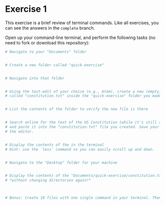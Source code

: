 # Exercise 1
This exercise is a brief review of terminal commands. Like all exercises, you can see the answers in the `complete` branch.

Open up your command-line terminal, and perform the following tasks (no need to fork or download this repository):

```bash
# Navigate to your "Documents" folder


# Create a new folder called "quick-exercise"


# Navigate into that folder


# Using the text-edit of your choice (e.g., Atom), create a new (empty) file
# called "constitution.txt" inside the "quick-exercise" folder you made


# List the contents of the folder to verify the new file is there


# Search online for the text of the US Constitution (while it's still around!)
# and paste it into the "constitution.txt" file you created. Save your changes in
# the editor.


# Display the contents of the in the terminal
# Hint: use the `less` command so you can easily scroll up and down.


# Navigate to the "Desktop" folder for your machine


# Display the contents of the "Documents/quick-exercise/constitution.txt" file in the Terminal
# *without changing directories again!*



# Bonus: Create 10 files with one single command in your terminal. Then delete them all!


```
